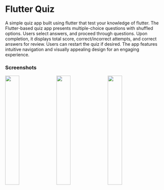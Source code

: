 # Flutter Quiz

A simple quiz app built using flutter that test your knowledge of flutter. The Flutter-based quiz app presents multiple-choice questions with shuffled options. Users select answers, and proceed through questions. Upon completion, it displays total score, correct/incorrect attempts, and correct answers for review. Users can restart the quiz if desired. The app features intuitive navigation and visually appealing design for an engaging experience.

### Screenshots
<p>
<img src="https://github.com/SagnikBarik/flutter_quiz/assets/71597950/6b58d965-f6b4-4cb4-bdfe-b6a1583ba361" width="30%" style="padding-right:10px">
<img src="https://github.com/SagnikBarik/flutter_quiz/assets/71597950/a886bbb5-d56d-4cb7-9235-42f2fa2c9ff3" width="30%" style="padding-right:10px">
<img src="https://github.com/SagnikBarik/flutter_quiz/assets/71597950/96b26250-18b4-4ca7-a328-52796c267509" width="30%">
</p>
